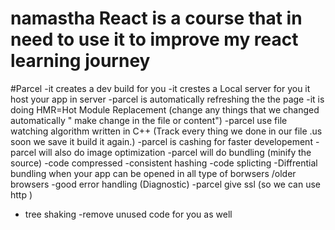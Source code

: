 # namastha React is a course that in need to use it to improve my react learning journey


#Parcel
-it creates a dev build for you
-it crestes a Local server for you it host your app in server
-parcel is automatically refreshing the the page -it is doing HMR=Hot Module Replacement (change any things that we changed automatically " make change in the file or content")
-parcel use file watching algorithm  written in C++ (Track every thing we done in our file .us soon we save it build it again.)
-parcel is cashing for faster developement
-parcel will also do image optimization 
-parcel will do bundling (minify the source)
-code compressed
-consistent hashing
-code splicting 
-Diffrential bundling when your app can be opened in all type of borwsers /older browsers
-good error handling (Diagnostic)
-parcel give ssl (so we can use http ) 
- tree shaking -remove unused code for you as well